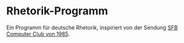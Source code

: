 # Rhetorik-Programm

Ein Programm für deutsche Rhetorik, inspiriert von der Sendung [SFB Computer Club von 1985](https://youtu.be/jIzq_ws3wys).
